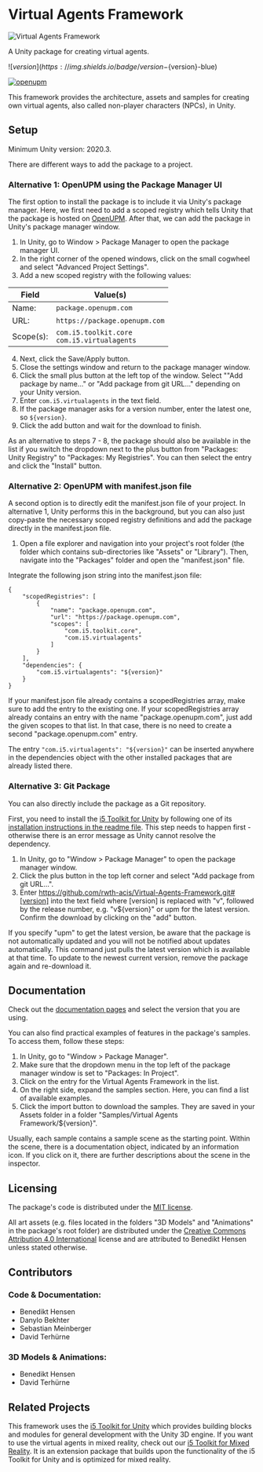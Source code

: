 # Virtual Agents Framework

![Virtual Agents Framework](https://raw.githubusercontent.com/rwth-acis/Virtual-Agents-Framework/master/Logos/Logo_wide.png)

A Unity package for creating virtual agents.

![${version}](https://img.shields.io/badge/version-${version}-blue)

[![openupm](https://img.shields.io/npm/v/com.i5.virtualagents?label=openupm&registry_uri=https://package.openupm.com)](https://openupm.com/packages/com.i5.virtualagents/)

This framework provides the architecture, assets and samples for creating own virtual agents, also called non-player characters (NPCs), in Unity.

## Setup

Minimum Unity version: 2020.3.

There are different ways to add the package to a project.

### Alternative 1: OpenUPM using the Package Manager UI

The first option to install the package is to include it via Unity's package manager.
Here, we first need to add a scoped registry which tells Unity that the package is hosted on [OpenUPM](https://openupm.com/packages/com.i5.virtualagents/?subPage=readme#).
After that, we can add the package in Unity's package manager window.

1. In Unity, go to Window > Package Manager to open the package manager UI.
2. In the right corner of the opened windows, click on the small cogwheel and select "Advanced Project Settings".
3. Add a new scoped registry with the following values:

| Field | Value(s) |
| --- | --- |
| Name: | `package.openupm.com` |
| URL: | `https://package.openupm.com` |
| Scope(s): | `com.i5.toolkit.core` <br/> `com.i5.virtualagents` |

4. Next, click the Save/Apply button.
5. Close the settings window and return to the package manager window.
6. Click the small plus button at the left top of the window.
   Select ""Add package by name..." or "Add package from git URL..." depending on your Unity version.
7. Enter `com.i5.virtualagents` in the text field.
8. If the package manager asks for a version number, enter the latest one, so `${version}`.
9. Click the add button and wait for the download to finish.

As an alternative to steps 7 - 8, the package should also be available in the list if you switch the dropdown next to the plus button from "Packages: Unity Registry" to "Packages: My Registries".
You can then select the entry and click the "Install" button.

### Alternative 2: OpenUPM with manifest.json file

A second option is to directly edit the manifest.json file of your project.
In alternative 1, Unity performs this in the background, but you can also just copy-paste the necessary scoped registry definitions and add the package directly in the manifest.json file.

1. Open a file explorer and navigation into your project's root folder (the folder which contains sub-directories like "Assets" or "Library").
   Then, navigate into the "Packages" folder and open the "manifest.json" file.

Integrate the following json string into the manifest.json file:

```
{
    "scopedRegistries": [
        {
            "name": "package.openupm.com",
            "url": "https://package.openupm.com",
            "scopes": [
                "com.i5.toolkit.core",
                "com.i5.virtualagents"
            ]
        }
    ],
    "dependencies": {
        "com.i5.virtualagents": "${version}"
    }
}
```

If your manifest.json file already contains a scopedRegistries array, make sure to add the entry to the existing one.
If your scopedRegistries array already contains an entry with the name "package.openupm.com", just add the given scopes to that list.
In that case, there is no need to create a second "package.openupm.com" entry.

The entry `"com.i5.virtualagents": "${version}"` can be inserted anywhere in the dependencies object with the other installed packages that are already listed there.

### Alternative 3: Git Package

You can also directly include the package as a Git repository.

First, you need to install the [i5 Toolkit for Unity](https://github.com/rwth-acis/i5-Toolkit-for-Unity) by following one of its [installation instructions in the readme file](https://github.com/rwth-acis/i5-Toolkit-for-Unity).
This step needs to happen first - otherwise there is an error message as Unity cannot resolve the dependency.

1. In Unity, go to "Window > Package Manager" to open the package manager window.
2. Click the plus button in the top left corner and select "Add package from git URL...".
3. Enter https://github.com/rwth-acis/Virtual-Agents-Framework.git#[version] into the text field where [version] is replaced with "v", followed by the release number, e.g. "v${version}" or upm for the latest version.
   Confirm the download by clicking on the "add" button.

If you specify "upm" to get the latest version, be aware that the package is not automatically updated and you will not be notified about updates automatically.
This command just pulls the latest version which is available at that time.
To update to the newest current version, remove the package again and re-download it.

## Documentation

Check out the [documentation pages](https://rwth-acis.github.io/Virtual-Agents-Framework/) and select the version that you are using.

You can also find practical examples of features in the package's samples.
To access them, follow these steps:

1. In Unity, go to "Window > Package Manager".
2. Make sure that the dropdown menu in the top left of the package manager window is set to "Packages: In Project".
3. Click on the entry for the Virtual Agents Framework in the list.
4. On the right side, expand the samples section.
   Here, you can find a list of available examples.
5. Click the import button to download the samples.
   They are saved in your Assets folder in a folder "Samples/Virtual Agents Framework/${version}".

Usually, each sample contains a sample scene as the starting point.
Within the scene, there is a documentation object, indicated by an information icon.
If you click on it, there are further descriptions about the scene in the inspector.

## Licensing

The package's code is distributed under the [MIT license](https://github.com/rwth-acis/Virtual-Agents-Framework/blob/master/LICENSE).

All art assets (e.g. files located in the folders "3D Models" and "Animations" in the package's root folder) are distributed under the [Creative Commons Attribution 4.0 International](http://creativecommons.org/licenses/by/4.0/) license and are attributed to Benedikt Hensen unless stated otherwise.

## Contributors

### Code & Documentation:

- Benedikt Hensen
- Danylo Bekhter
- Sebastian Meinberger
- David Terhürne

### 3D Models & Animations:

- Benedikt Hensen
- David Terhürne

## Related Projects

This framework uses the [i5 Toolkit for Unity](https://github.com/rwth-acis/i5-Toolkit-for-Unity) which provides building blocks and modules for general development with the Unity 3D engine.
If you want to use the virtual agents in mixed reality, check out our [i5 Toolkit for Mixed Reality](https://github.com/rwth-acis/i5-Toolkit-for-Mixed-Reality).
It is an extension package that builds upon the functionality of the i5 Toolkit for Unity and is optimized for mixed reality.